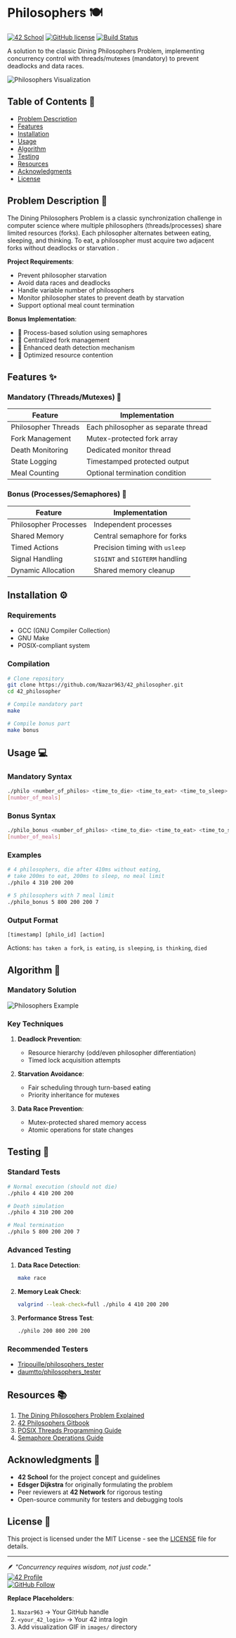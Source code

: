 # Philosophers 🍽️

[![42 School](https://img.shields.io/badge/42-School-blue)](https://42firenze.it/)
[![GitHub license](https://img.shields.io/github/license/Nazar963/42_philosopher)](https://github.com/Nazar963/42_philosopher/blob/master/LICENSE)
[![Build Status](https://img.shields.io/github/actions/workflow/status/Nazar963/42_philosopher/build.yml?branch=master)](https://github.com/Nazar963/42_philosopher/actions)

A solution to the classic Dining Philosophers Problem, implementing concurrency control with threads/mutexes (mandatory) to prevent deadlocks and data races.

![Philosophers Visualization](https://raw.githubusercontent.com/Nazar963/42_philosopher/images/demo.gif)

## Table of Contents 📖
- [Problem Description](#problem-description-)
- [Features](#features-)
- [Installation](#installation-)
- [Usage](#usage-)
- [Algorithm](#algorithm-)
- [Testing](#testing-)
- [Resources](#resources-)
- [Acknowledgments](#acknowledgments-)
- [License](#license-)

## Problem Description 📝
The Dining Philosophers Problem is a classic synchronization challenge in computer science where multiple philosophers (threads/processes) share limited resources (forks). Each philosopher alternates between eating, sleeping, and thinking. To eat, a philosopher must acquire two adjacent forks without deadlocks or starvation .

**Project Requirements**:
- Prevent philosopher starvation
- Avoid data races and deadlocks
- Handle variable number of philosophers
- Monitor philosopher states to prevent death by starvation
- Support optional meal count termination

**Bonus Implementation**:
- 🚀 Process-based solution using semaphores
- 🚀 Centralized fork management
- 🚀 Enhanced death detection mechanism
- 🚀 Optimized resource contention

## Features ✨

### Mandatory (Threads/Mutexes) 🔧
| Feature | Implementation |
|---------|----------------|
| Philosopher Threads | Each philosopher as separate thread |
| Fork Management | Mutex-protected fork array |
| Death Monitoring | Dedicated monitor thread |
| State Logging | Timestamped protected output |
| Meal Counting | Optional termination condition |

### Bonus (Processes/Semaphores) 🚀
| Feature | Implementation |
|---------|----------------|
| Philosopher Processes | Independent processes |
| Shared Memory | Central semaphore for forks |
| Timed Actions | Precision timing with `usleep` |
| Signal Handling | `SIGINT` and `SIGTERM` handling |
| Dynamic Allocation | Shared memory cleanup |

## Installation ⚙️

### Requirements
- GCC (GNU Compiler Collection)
- GNU Make
- POSIX-compliant system

### Compilation
```bash
# Clone repository
git clone https://github.com/Nazar963/42_philosopher.git
cd 42_philosopher

# Compile mandatory part
make

# Compile bonus part
make bonus
```

## Usage 💻

### Mandatory Syntax
```bash
./philo <number_of_philos> <time_to_die> <time_to_eat> <time_to_sleep> \
[number_of_meals]
```

### Bonus Syntax
```bash
./philo_bonus <number_of_philos> <time_to_die> <time_to_eat> <time_to_sleep> \
[number_of_meals]
```

### Examples
```bash
# 4 philosophers, die after 410ms without eating, 
# take 200ms to eat, 200ms to sleep, no meal limit
./philo 4 310 200 200

# 5 philosophers with 7 meal limit
./philo_bonus 5 800 200 200 7
```

### Output Format
```
[timestamp] [philo_id] [action]
```
Actions: `has taken a fork`, `is eating`, `is sleeping`, `is thinking`, `died`

## Algorithm 🧠

### Mandatory Solution
![Philosophers Example](https://raw.githubusercontent.com/Nazar963/42_Philosopher/main/images/graph.png)

### Key Techniques
1. **Deadlock Prevention**:  
   - Resource hierarchy (odd/even philosopher differentiation)
   - Timed lock acquisition attempts

2. **Starvation Avoidance**:  
   - Fair scheduling through turn-based eating
   - Priority inheritance for mutexes

3. **Data Race Prevention**:  
   - Mutex-protected shared memory access
   - Atomic operations for state changes 

## Testing 🧪

### Standard Tests
```bash
# Normal execution (should not die)
./philo 4 410 200 200

# Death simulation
./philo 4 310 200 200

# Meal termination
./philo 5 800 200 200 7
```

### Advanced Testing
1. **Data Race Detection**:  
   ```bash
   make race
   ```

2. **Memory Leak Check**:  
   ```bash
   valgrind --leak-check=full ./philo 4 410 200 200
   ```

3. **Performance Stress Test**:  
   ```bash
   ./philo 200 800 200 200
   ```

### Recommended Testers
- [Tripouille/philosophers_tester](https://github.com/Tripouille/philosophers_tester)
- [daumtto/philosophers_tester](https://github.com/daumtto/philosophers_tester)

## Resources 📚
1. [The Dining Philosophers Problem Explained](https://medium.com/@ruinadd/philosophers-42-guide-the-dining-philosophers-problem-893a24bc0fe2) 
2. [42 Philosophers Gitbook](https://42-cursus.gitbook.io/guide) 
3. [POSIX Threads Programming Guide](https://hpc-tutorials.llnl.gov/posix/)
4. [Semaphore Operations Guide](https://man7.org/linux/man-pages/man7/sem_overview.7.html)

## Acknowledgments 🙏
- **42 School** for the project concept and guidelines
- **Edsger Dijkstra** for originally formulating the problem
- Peer reviewers at **42 Network** for rigorous testing
- Open-source community for testers and debugging tools

## License 📄
This project is licensed under the MIT License - see the [LICENSE](LICENSE) file for details.

---

🪶 *"Concurrency requires wisdom, not just code."*  
[![42 Profile](https://img.shields.io/badge/Profile-<your_42_login>-blue)](https://profile.intra.42.fr/users/<your_42_login>)  
[![GitHub Follow](https://img.shields.io/github/followers/Nazar963?style=social)](https://github.com/Nazar963)

**Replace Placeholders**:  
1. `Nazar963` → Your GitHub handle  
2. `<your_42_login>` → Your 42 intra login  
3. Add visualization GIF in `images/` directory